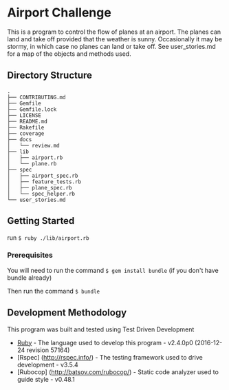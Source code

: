 # Airport Challenge

This is a program to control the flow of planes at an airport. The planes can land and take off provided that the weather is sunny. Occasionally it may be stormy, in which case no planes can land or take off.
See user_stories.md for a map of the objects and methods used.

## Directory Structure
    .
    ├── CONTRIBUTING.md
    ├── Gemfile
    ├── Gemfile.lock
    ├── LICENSE
    ├── README.md
    ├── Rakefile
    ├── coverage
    ├── docs
    │   └── review.md
    ├── lib
    │   ├── airport.rb
    │   └── plane.rb
    ├── spec
    │   ├── airport_spec.rb
    │   ├── feature_tests.rb
    │   ├── plane_spec.rb
    │   └── spec_helper.rb
    └── user_stories.md

## Getting Started

run ```$ ruby ./lib/airport.rb```

### Prerequisites

You will need to run the command ```$ gem install bundle``` (if you don't have bundle already)

Then run the command ```$ bundle```

## Development Methodology

This program was built and tested using Test Driven Development

* [Ruby](https://www.ruby-lang.org/) - The language used to develop this program - v2.4.0p0 (2016-12-24 revision 57164)
* [Rspec] (http://rspec.info/) - The testing framework used to drive development - v3.5.4
* [Rubocop] (http://batsov.com/rubocop/) - Static code analyzer used to guide style - v0.48.1
